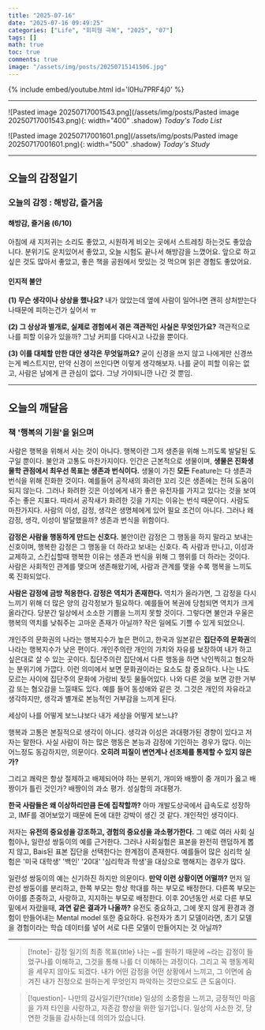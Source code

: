 ```yaml
---
title: "2025-07-16"
date: "2025-07-16 09:49:25"
categories: ["Life", "회피형 극복", "2025", "07"]
tags: []
math: true
toc: true
comments: true
image: "/assets/img/posts/20250715141506.jpg"
---
```


{% include embed/youtube.html id='I0Hu7PRF4j0' %}



---

![Pasted image 20250717001543.png](/assets/img/posts/Pasted image 20250717001543.png){: width="400" .shadow}
_Today's Todo List_

![Pasted image 20250717001601.png](/assets/img/posts/Pasted image 20250717001601.png){: width="500" .shadow}
_Today's Study_

---
## 오늘의 감정일기

### 오늘의 감정 : 해방감, 즐거움
#### 해방감, 즐거움 (6/10)
아침에 새 지저귀는 소리도 좋았고, 시원하게 비오는 곳에서 스트레칭 하는것도 좋았습니다. 분위기도 운치있어서 좋았고, 오늘 시험도 끝나서 해방감을 느꼈어요. 앞으로 하고싶은 것도 많아서 좋았고, 좋은 책을 공원에서 맛있는 것 먹으며 읽은 경험도 좋았어요.

#### 인지적 불안
**(1) 무슨 생각이나 상상을 했나요?**
내가 앉았는데 옆에 사람이 일어나면 괜히 상처받는다 나때문에 피하는건가 싶어서 ㅠ

**(2) 그 상상과 별개로, 실제로 경험에서 겪은 객관적인 사실은 무엇인가요?**
객관적으로 나를 피할 이유가 있을까? 그냥 커피를 다마시고 나갔을 뿐이다.

**(3) 이를 대체할 만한 대안 생각은 무엇일까요?**
굳이 신경을 쓰지 않고 나에게만 신경쓰는게 베스트지만, 만약 신경이 쓰인다면 이렇게 생각해보자. 나를 굳이 피할 이유는 없고, 사람은 남에게 큰 관심이 없다. 그냥 가야되니깐 나간 것 뿐임.

---
## 오늘의 깨달음

### 책 '행복의 기원'을 읽으며
사람은 행복을 위해서 사는 것이 아니다. 행복이란 그저 생존을 위해 느끼도록 발달된 도구일 뿐이다. 불안과 고통도 마찬가지이다. 인간은 근본적으로 생물이며, **생물은 진화생물학 관점에서 최우선 목표는 생존과 번식이다.** 생물이 가진 **모든** Feature는 다 생존과 번식을 위해 진화한 것이다. 예를들어 공작새의 화려한 꼬리 깃은 생존에는 전혀 도움이 되지 않는다. 그러나 화려한 깃은 이성에게 내가 좋은 유전자를 가지고 있다는 것을 보여주는 좋은 지표다. 따라서 공작새가 화려한 깃을 가지는 이유는 번식 때문이다. 사람도 마찬가지다. 사람의 이성, 감정, 생각은 생명체에게 있어 필요 조건이 아니다. 그러나 왜 감정, 생각, 이성이 발달했을까? 생존과 번식을 위함이다.

**감정은 사람을 행동하게 만드는 신호다.** 불안이란 감정은 그 행동을 하지 말라고 보내는 신호이며, 행복한 감정은 그 행동을 더 하라고 보내는 신호다. 즉 사람과 만나고, 이성과 교제하고, 스킨십할때 행복한 이유는 생존과 번식을 위해 그 행위를 더 하라는 것이다. 사람은 사회적인 관계를 맺으며 생존해왔기에, 사람과 관계를 맺을 수록 행복을 느끼도록 진화되었다. 

**사람은 감정에 금방 적응한다. 감정은 역치가 존재한다.** 역치가 올라가면, 그 감정을 다시 느끼기 위해 더 많은 양의 감각정보가 필요하다. 예를들어 복권에 당첨되면 역치가 크게 올라간다. 당분간 일상에서 소소한 기쁨을 느끼지 못할 것이다. 그렇다면 불안과 우울은 행복의 역치를 낮춰주는 고마운 존재가 아닐까? 작은 일에도 기쁠 수 있게 되었으니.

개인주의 문화권의 나라는 행복지수가 높은 편이고, 한국과 일본같은 **집단주의 문화권**의 나라는 행복지수가 낮은 편이다. 개인주의란 개인의 가치와 자유를 보장하여 내가 하고싶은대로 살 수 있는 곳이다. 집단주의란 집단에서 다른 행동을 하면 낙인찍히고 혐오하는 분위기에 가깝다. 이런 의미에서 보면 문화권이라는 요소도 참 중요하다. 나는 나도 모르는 사이에 집단주의 문화에 가랑비 젖듯 물들어있다. 나와 다른 것을 보면 강한 거부감 또는 혐오감을 느낄때도 있다. 예를 들어 동성애와 같은 것. 그것은 개인의 자유라고 생각하지만, 생각과 별개로 본능적인 거부감을 느끼게 된다.

세상이 나를 어떻게 보느냐보다 내가 세상을 어떻게 보느냐?

행복과 고통은 본질적으로 생각이 아니다. 생각과 이성은 과대평가된 경향이 있다고 저자는 말한다. 사실 사람이 하는 많은 행동은 본능과 감정에 기인하는 경우가 많다. 이는 어느정도 동감하지만, 의문이다. **오히려 피질이 변연계나 선조체를 통제할 수 있지 않은가?**

그리고 쾌락은 항상 절제하고 배제되어야 하는 분위기, 개미와 배짱이 중 개미가 옳고 배짱이가 틀린 것인가? 배짱이의 과소 평가. 성실함의 과대평가.

**한국 사람들은 왜 이상하리만큼 돈에 집착할까?** 아마 개발도상국에서 급속도로 성장하고, IMF를 겪어보았기 때문에 돈에 대한 강박이 생긴 것 같다. 개인적인 생각이다.

저자는 **유전의 중요성을 강조하고, 경험의 중요성을 과소평가한다.** 그 예로 여러 사회 실험이나, 일란성 쌍둥이의 예를 근거한다. 그러나 사회실험은 표본을 완전히 랜덤하게 뽑지 않고, Bais된 표본 집단을 선택한다는 한계점이 존재한다. 예를들어 많은 심리학 실험은 '미국 대학생' '백인' '20대' '심리학과 학생'을 대상으로 행해지는 경우가 많다.

일란성 쌍둥이의 예는 신기하진 하지만 의문이다. **만약 이런 상황이면 어떨까?** 먼저 일란성 쌍둥이를 분리하고, 한쪽 부모는 항상 학대를 하는 부모로 배정한다. 다른쪽 부모는 아이를 존중하고, 사랑하고, 지지하는 부모로 배정한다. 이후 20년동안 서로 다른 부모 밑에서 자랐을때, **과연 같은 결과가 나올까?** 유전도 중요하고, 그에 못지 않게 환경과 경험이 만들어내는 Mental model 또한 중요하다. 유전자가 초기 모델이라면, 초기 모델을 경험이라는 학습 데이터를 넣어 서로 다른 모델이 만들어지는 것 아닐까?

---

> [!note]- 감정 일기의 최종 목표{title}
> 나는 ~를 원하기 때문에 ~라는 감정이 들었구나를 이해하고, 그것을 통해 나를 더 이해하는 과정이다.
> 그리고 꼭 행동계획을 세우지 않아도 되겠다. 내가 어떤 감정을 어떤 상황에서 느끼고, 그 이면에 숨겨진 내가 진정으로 원하는게 무엇인지 파악하는 것만으로도 큰 도움이다. 

> [!question]- 나만의 감사일기란?{title}
> 일상의 소중함을 느끼고, 긍정적인 마음을 가져 타인을 사랑하고, 자존감 향상을 위한 일기입니다. 일상의 사소한 것, 당연한 것들을 감사하는데 의의가 있습니다.